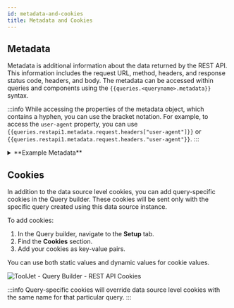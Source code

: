 ```yaml
---
id: metadata-and-cookies
title: Metadata and Cookies
---
```


## Metadata

Metadata is additional information about the data returned by the REST API. This information includes the request URL, method, headers, and response status code, headers, and body. The metadata can be accessed within queries and components using the `{{queries.<queryname>.metadata}}` syntax.

:::info
While accessing the properties of the metadata object, which contains a hyphen, you can use the bracket notation. For example, to access the `user-agent` property, you can use `{{queries.restapi1.metadata.request.headers["user-agent"]}}` or `{{queries.restapi1.metadata.request.headers."user-agent"}}`.
:::

<details>
<summary>**Example Metadata**</summary>

```json
{
  "request": {
    "url": "https://dummyjson.com/users",
    "method": "GET",
    "headers": {
      "user-agent": "got (https://github.com/sindresorhus/got)",
      "tj-x-forwarded-for": "103.171.99.41",
      "accept-encoding": "gzip, deflate, br"
    },
    "params": {}
  },
  "response": {
    "statusCode": 200,
    "headers": {
      "server": "[REDACTED]",
      "report-to": "{"group":"heroku-nel","max_age":3600,"endpoints":[{"url":"https://nel.heroku.com/reports?ts=1726207652&sid=e11707d5-02a7-43ef-b45e-2cf4d2036f7d&s=1ICCahr5yl4s1cOLwZ5JI7Le2a5Hp57L8DugEP6oEZQ%3D"}]}",
      "reporting-endpoints": "heroku-nel=https://nel.heroku.com/reports?ts=1726207652&sid=e11707d5-02a7-43ef-b45e-2cf4d2036f7d&s=1ICCahr5yl4s1cOLwZ5JI7Le2a5Hp57L8DugEP6oEZQ%3D",
      "nel": "{"report_to":"heroku-nel","max_age":3600,"success_fraction":0.005,"failure_fraction":0.05,"response_headers":["Via"]}",
      "connection": "close",
      "access-control-allow-origin": "*",
      "x-dns-prefetch-control": "off",
      "x-frame-options": "SAMEORIGIN",
      "strict-transport-security": "max-age=15552000; includeSubDomains",
      "x-download-options": "noopen",
      "x-content-type-options": "nosniff",
      "x-xss-protection": "1; mode=block",
      "x-ratelimit-limit": "100",
      "x-ratelimit-remaining": "99",
      "date": "Fri, 13 Sep 2024 06:07:32 GMT",
      "x-ratelimit-reset": "1726207656",
      "content-type": "application/json; charset=utf-8",
      "etag": "W/"7d39-+rQ7kyHBCLIn9tjTeKVf4oegWkQ"",
      "vary": "Accept-Encoding",
      "content-encoding": "gzip",
      "transfer-encoding": "chunked",
      "via": "1.1 vegur"
    }
  }
}
```
</details>

## Cookies

In addition to the data source level cookies, you can add query-specific cookies in the Query builder. These cookies will be sent only with the specific query created using this data source instance.

To add cookies:

1. In the Query builder, navigate to the **Setup** tab.
2. Find the **Cookies** section.
3. Add your cookies as key-value pairs.

You can use both static values and dynamic values for cookie values.

<div style={{textAlign: 'center'}}>
<img className="screenshot-full" src="/img/datasource-reference/rest-api/query-cookies.png" alt="ToolJet - Query Builder - REST API Cookies" />
</div>

:::info
Query-specific cookies will override data source level cookies with the same name for that particular query.
:::